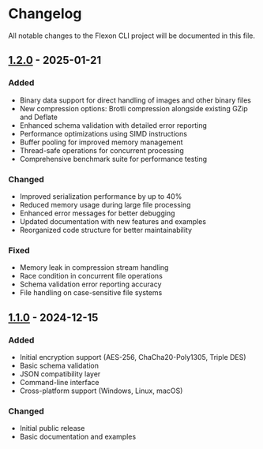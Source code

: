 # Changelog

All notable changes to the Flexon CLI project will be documented in this file.

## [1.2.0] - 2025-01-21

### Added
- Binary data support for direct handling of images and other binary files
- New compression options: Brotli compression alongside existing GZip and Deflate
- Enhanced schema validation with detailed error reporting
- Performance optimizations using SIMD instructions
- Buffer pooling for improved memory management
- Thread-safe operations for concurrent processing
- Comprehensive benchmark suite for performance testing

### Changed
- Improved serialization performance by up to 40%
- Reduced memory usage during large file processing
- Enhanced error messages for better debugging
- Updated documentation with new features and examples
- Reorganized code structure for better maintainability

### Fixed
- Memory leak in compression stream handling
- Race condition in concurrent file operations
- Schema validation error reporting accuracy
- File handling on case-sensitive file systems

## [1.1.0] - 2024-12-15

### Added
- Initial encryption support (AES-256, ChaCha20-Poly1305, Triple DES)
- Basic schema validation
- JSON compatibility layer
- Command-line interface
- Cross-platform support (Windows, Linux, macOS)

### Changed
- Initial public release
- Basic documentation and examples

[1.2.0]: https://github.com/LoSkroefie/flexon-cli/releases/tag/v1.2.0
[1.1.0]: https://github.com/LoSkroefie/flexon-cli/releases/tag/v1.1.0
